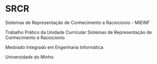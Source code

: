 # SRCR

Sistemas de Representação de Conhecimento e Raciocionio - MIEINF

Trabalho Prático da Unidade Curricular Sistemas de Representação de Conhecimento e Raciocionio

Mestrado Integrado em Engenharia Informática

Universidade do Minho
